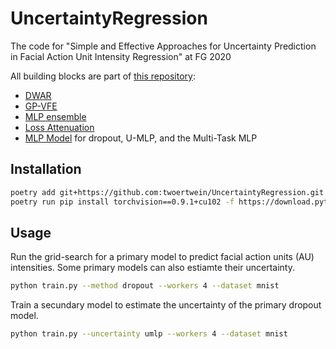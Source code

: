 # UncertaintyRegression
The code for "Simple and Effective Approaches for Uncertainty Prediction in Facial Action Unit Intensity Regression" at FG 2020

All building blocks are part of [this repository](https://bitbucket.org/twoertwein/python-tools/src/master/):

* [DWAR](https://bitbucket.org/twoertwein/python-tools/src/e98707bbb102f775b1c9632bf8a0c72af83c9af1/ml/neural.py#lines-620)
* [GP-VFE](https://bitbucket.org/twoertwein/python-tools/src/e98707bbb102f775b1c9632bf8a0c72af83c9af1/ml/neural.py#lines-736)
* [MLP ensemble](https://bitbucket.org/twoertwein/python-tools/src/e98707bbb102f775b1c9632bf8a0c72af83c9af1/ml/neural.py#lines-1066)
* [Loss Attenuation](https://bitbucket.org/twoertwein/python-tools/src/e98707bbb102f775b1c9632bf8a0c72af83c9af1/ml/neural.py#lines-183)
* [MLP Model](https://bitbucket.org/twoertwein/python-tools/src/e98707bbb102f775b1c9632bf8a0c72af83c9af1/ml/neural.py#lines-976) for dropout, U-MLP, and the Multi-Task MLP


## Installation
```sh
poetry add git+https://github.com:twoertwein/UncertaintyRegression.git
poetry run pip install torchvision==0.9.1+cu102 -f https://download.pytorch.org/whl/torch_stable.html
```

## Usage
Run the grid-search for a primary model to predict facial action units (AU) intensities. Some primary models can also estiamte their uncertainty.
```sh
python train.py --method dropout --workers 4 --dataset mnist
```
Train a secundary model to estimate the uncertainty of the primary dropout model.
```sh
python train.py --uncertainty umlp --workers 4 --dataset mnist
```
